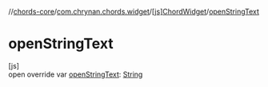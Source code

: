 //[chords-core](../../../index.md)/[com.chrynan.chords.widget](../index.md)/[[js]ChordWidget](index.md)/[openStringText](open-string-text.md)

# openStringText

[js]\
open override var [openStringText](open-string-text.md): [String](https://kotlinlang.org/api/latest/jvm/stdlib/kotlin/-string/index.html)
